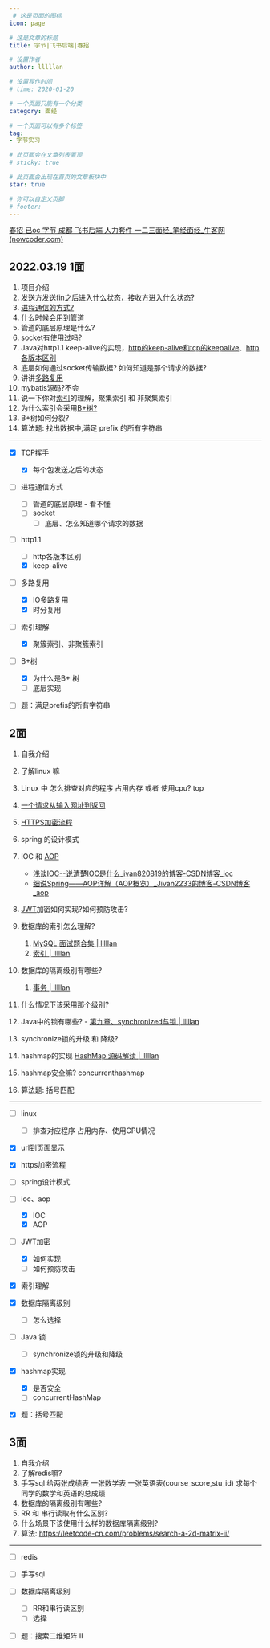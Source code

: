 ```yaml
---
 # 这是页面的图标
icon: page

# 这是文章的标题
title: 字节|飞书后端|春招

# 设置作者
author: lllllan

# 设置写作时间
# time: 2020-01-20

# 一个页面只能有一个分类
category: 面经

# 一个页面可以有多个标签
tag:
- 字节实习

# 此页面会在文章列表置顶
# sticky: true

# 此页面会出现在首页的文章板块中
star: true

# 你可以自定义页脚
# footer: 
---
```




[春招 已oc 字节 成都 飞书后端 人力套件 一二三面经_笔经面经_牛客网 (nowcoder.com)](https://www.nowcoder.com/discuss/868973?type=0&order=7&pos=7&page=1&source_id=discuss_center_0_nctrack&channel=1009&ncTraceId=d0a73883bdb740f3968ec2e23effb273.353.16493833740621503&gio_id=C91C10B51FF30120EDE03275F6698FF2-1649383374967)





## 2022.03.19   1面 

1.  项目介绍 
2. [发送方发送fin之后进入什么状态，接收方进入什么状态? ](../../cs-basic/network/interview-questions/#_3-1-四次挥手流程)
3.  [进程通信的方式? ](../../cs-basic/os/def/process-communication/)
4.  什么时候会用到管道
5.  管道的底层原理是什么?
6. socket有使用过吗? 
7.  Java对http1.1 keep-alive的实现，[http的keep-alive和tcp的keepalive](../../cs-basic/network/keep-alive/)、[http各版本区别](../../cs-basic/network/http-and-https/#http不同版本之间的区别)
8.  底层如何通过socket传输数据? 如何知道是那个请求的数据? 
9.  讲讲[多路复用](../../cs-basic/os/def/multiplexing/)
10.  mybatis源码?不会 
11.  说一下你对[索引](../../mysql/#三、索引)的理解，聚集索引 和 非聚集索引 
12.  为什么索引会采用[B+树?](../../mysql/index/) 
13. B+树如何分裂? 
14. 算法题: 找出数据中,满足 prefix 的所有字符串 

---

- [x] TCP挥手
  - [x] 每个包发送之后的状态
- [ ] 进程通信方式
  - [ ] 管道的底层原理 - 看不懂
  - [ ] socket
    - [ ] 底层、怎么知道哪个请求的数据
- [ ] http1.1
  - [ ] http各版本区别
  - [x] keep-alive 
- [ ] 多路复用
    - [x] IO多路复用
    - [x] 时分复用
- [ ] 索引理解
  - [x] 聚簇索引、非聚簇索引
- [ ] B+树
  - [x] 为什么是B+ 树
  - [ ] 底层实现
- [ ] 题：满足prefis的所有字符串



##  2面 

1.  自我介绍 
2.  了解linux 嘛
3.  Linux 中 怎么排查对应的程序 占用内存 或者 使用cpu? top
4.  [一个请求从输入网址到返回](../../cs-basic/network/url-to-page/)
5.  [HTTPS加密流程 ](../../cs-basic/network/http-and-https/#https工作流程)
6.  spring 的设计模式 
7.  IOC 和 [AOP](../../framework) 
    - [浅谈IOC--说清楚IOC是什么_ivan820819的博客-CSDN博客_ioc](https://blog.csdn.net/ivan820819/article/details/79744797)
    - [细说Spring——AOP详解（AOP概览）_Jivan2233的博客-CSDN博客_aop](https://blog.csdn.net/q982151756/article/details/80513340)
8.  [JWT](../../cs-basic/network/interview-questions/)加密如何实现?如何预防攻击?
9.  数据库的索引怎么理解?
    1.  [MySQL 面试题合集 | lllllan](http://blog.lllllan.cn/mysql/#索引)
    2.  [索引 | lllllan](http://blog.lllllan.cn/mysql/index/)

10.  数据库的隔离级别有哪些?
     1.  [事务 | lllllan](http://blog.lllllan.cn/mysql/transaction/#事务隔离级别)

11.  什么情况下该采用那个级别?
12.  Java中的锁有哪些? - [第九章、synchronized与锁 | lllllan](http://blog.lllllan.cn/java/concurrent/2/9/)
13.  synchronize锁的升级 和 降级?
14.  hashmap的实现 [HashMap 源码解读 | lllllan](http://blog.lllllan.cn/java/container/source-code/hashmap/)
15.  hashmap安全嘛? concurrenthashmap
16.  算法题: 括号匹配 

---

- [ ] linux
  - [ ] 排查对应程序 占用内存、使用CPU情况
- [x] url到页面显示
- [x] https加密流程
- [ ] spring设计模式
- [ ] ioc、aop
    - [x] IOC
    - [x] AOP

- [ ] JWT加密
  - [x] 如何实现
  - [ ] 如何预防攻击
- [x] 索引理解
- [x] 数据库隔离级别
  - [ ] 怎么选择
- [ ] Java 锁
  - [ ] synchronize锁的升级和降级
- [x] hashmap实现
  - [x] 是否安全
  - [ ] concurrentHashMap
- [x] 题：括号匹配





##   3面 

1. 自我介绍 
2. 了解redis嘛? 
3. 手写sql 给两张成绩表 一张数学表 一张英语表(course_score,stu_id) 求每个同学的数学和英语的总成绩
4. 数据库的隔离级别有哪些?
5. RR 和 串行读取有什么区别?
6. 什么场景下该使用什么样的数据库隔离级别? 
7. 算法: https://leetcode-cn.com/problems/search-a-2d-matrix-ii/

---

- [ ] redis
- [ ] 手写sql
- [ ] 数据库隔离级别
  - [ ] RR和串行读区别
  - [ ] 选择
- [ ] 题：搜索二维矩阵 II


